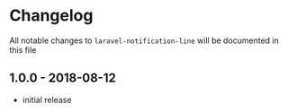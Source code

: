 # Changelog

All notable changes to `laravel-notification-line` will be documented in this file

## 1.0.0 - 2018-08-12

- initial release
